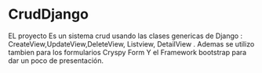 # CrudDjango
EL proyecto Es un sistema crud usando las clases genericas  de 
Django : CreateView,UpdateView,DeleteView, Listview, DetailView . 
Ademas se utilizo tambien para los formularios Cryspy Form
Y el Framework bootstrap para dar un poco de presentación.
